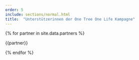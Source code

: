 ```yaml
---
order: 5
include: sections/normal.html
title:  "Unterstützerinnen der One Tree One Life Kampagne"
---
```

{% for partner in site.data.partners %}

{{partner}}

{% endfor %}